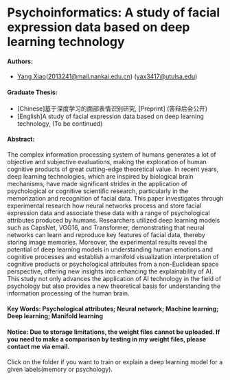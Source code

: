 # Psychoinformatics: A study of facial expression data based on deep learning technology

#### Authors: 
- [Yang Xiao](https://scholar.google.co.uk/citations?hl=zh-TW&user=FvnT29sAAAAJ)(2013241@mail.nankai.edu.cn) (yax3417@utulsa.edu)

#### Graduate Thesis: 
 - [Chinese]基于深度学习的面部表情识别研究, [Preprint] (答辩后会公开)
 - [English]A study of facial expression data based on deep learning technology, (To be continued)

#### Abstract: 
The complex information processing system of humans generates a lot of objective and subjective evaluations, making the exploration of human cognitive products of great cutting-edge theoretical value. In recent years, deep learning technologies, which are inspired by biological brain mechanisms, have made significant strides in the application of psychological or cognitive scientific research, particularly in the memorization and recognition of facial data. This paper investigates through experimental research how neural networks process and store facial expression data and associate these data with a range of psychological attributes produced by humans. Researchers utilized deep learning models such as CapsNet, VGG16, and Transformer, demonstrating that neural networks can learn and reproduce key features of facial data, thereby storing image memories. Moreover, the experimental results reveal the potential of deep learning models in understanding human emotions and cognitive processes and establish a manifold visualization interpretation of cognitive products or psychological attributes from a non-Euclidean space perspective, offering new insights into enhancing the explainability of AI. This study not only advances the application of AI technology in the field of psychology but also provides a new theoretical basis for understanding the information processing of the human brain.

#### Key Words: Psychological attributes; Neural network; Machine learning; Deep learning; Manifold learning

#### Notice: Due to storage limitations, the weight files cannot be uploaded. If you need to make a comparison by testing in my weight files, please contact me via email.
Click on the folder if you want to train or explain a deep learning model for a given labels(memory or psychology).
